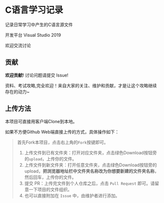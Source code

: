 # C语言学习记录

记录日常学习中产生的C语言源文件

开发平台 Visual Studio 2019

欢迎交流讨论
## 贡献
**欢迎贡献!**
讨论问题请提交 Issue!

资料、考试攻略,完全欢迎！来自大家的关注、维护和贡献，才是让这个攻略继续存在的动力~
## 上传方法
本项目可直接用客户端Clone到本地。

如果不方便Github Web端直接上传的方式，具体操作如下：

> 首先Fork本项目，点击右上角的``Fork``按键即可。
> 1. 上传文件到已有文件夹：打开对应文件夹，点击绿色Download按钮旁的``upload``，上传你的文件。
> 2. 上传文件到新文件夹：打开任意文件夹，点击绿色Download按钮旁的upload，**把浏览器地址栏中文件夹名称改为你想要新建的文件夹名称**，然后回车，上传你的文件。
> 3. 提交 PR：上传完文件到个人仓库之后，点击 ``Pull Request`` 即可。请留意一下项目的文件组织。
> 4. 也可以直接附加在 ``Issue`` 中，由维护者进行添加。